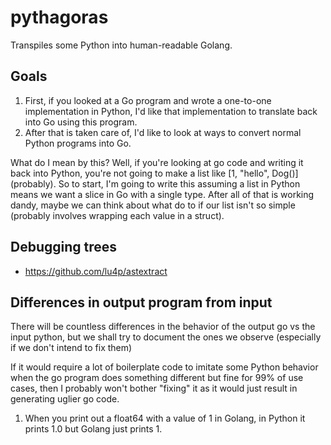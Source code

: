 # pythagoras

Transpiles some Python into human-readable Golang.

## Goals

1. First, if you looked at a Go program and wrote a one-to-one implementation in Python, 
   I'd like that implementation to translate back into Go using this program.
2. After that is taken care of, I'd like to look at ways to convert normal Python programs into Go.

What do I mean by this? Well, if you're looking at go code and writing it back into Python, you're not
going to make a list like [1, "hello", Dog()] (probably). So to start, I'm going to write this assuming
a list in Python means we want a slice in Go with a single type. After all of that is working dandy,
maybe we can think about what do to if our list isn't so simple (probably involves wrapping each value in 
a struct).

## Debugging trees
- https://github.com/lu4p/astextract

## Differences in output program from input

There will be countless differences in the behavior of the output go vs the input python, but
we shall try to document the ones we observe (especially if we don't intend to fix them)

If it would require a lot of boilerplate code to imitate some Python behavior when the go program does
something different but fine for 99% of use cases, then I probably won't bother "fixing" it as it would
just result in generating uglier go code.

1. When you print out a float64 with a value of 1 in Golang, in Python it prints 1.0 but Golang just prints 1.
